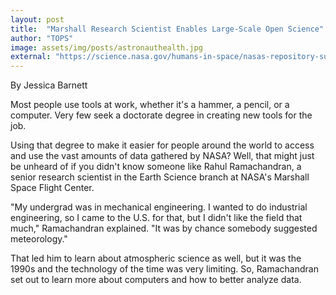 ```yaml
---
layout: post
title:  "Marshall Research Scientist Enables Large-Scale Open Science"
author: "TOPS"
image: assets/img/posts/astronauthealth.jpg
external: "https://science.nasa.gov/humans-in-space/nasas-repository-supports-research-of-commercial-astronaut-health/"
---
```

By Jessica Barnett 

Most people use tools at work, whether it's a hammer, a pencil, or a computer. Very few seek a doctorate degree in creating new tools for the job.

Using that degree to make it easier for people around the world to access and use the vast amounts of data gathered by NASA? Well, that might just be unheard of if you didn't know someone like Rahul Ramachandran, a senior research scientist in the Earth Science branch at NASA's Marshall Space Flight Center.

"My undergrad was in mechanical engineering. I wanted to do industrial engineering, so I came to the U.S. for that, but I didn't like the field that much," Ramachandran explained. "It was by chance somebody suggested meteorology."

That led him to learn about atmospheric science as well, but it was the 1990s and the technology of the time was very limiting. So, Ramachandran set out to learn more about computers and how to better analyze data.